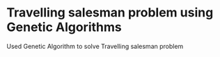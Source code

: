 # Travelling salesman problem using Genetic Algorithms
 Used Genetic Algorithm to solve Travelling salesman problem

